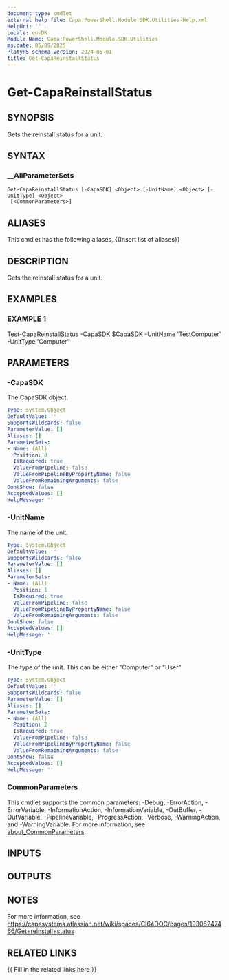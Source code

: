 ```yaml
---
document type: cmdlet
external help file: Capa.PowerShell.Module.SDK.Utilities-Help.xml
HelpUri: ''
Locale: en-DK
Module Name: Capa.PowerShell.Module.SDK.Utilities
ms.date: 05/09/2025
PlatyPS schema version: 2024-05-01
title: Get-CapaReinstallStatus
---
```


# Get-CapaReinstallStatus

## SYNOPSIS

Gets the reinstall status for a unit.

## SYNTAX

### __AllParameterSets

```
Get-CapaReinstallStatus [-CapaSDK] <Object> [-UnitName] <Object> [-UnitType] <Object>
 [<CommonParameters>]
```

## ALIASES

This cmdlet has the following aliases,
  {{Insert list of aliases}}

## DESCRIPTION

Gets the reinstall status for a unit.

## EXAMPLES

### EXAMPLE 1

Test-CapaReinstallStatus -CapaSDK $CapaSDK -UnitName 'TestComputer' -UnitType 'Computer'

## PARAMETERS

### -CapaSDK

The CapaSDK object.

```yaml
Type: System.Object
DefaultValue: ''
SupportsWildcards: false
ParameterValue: []
Aliases: []
ParameterSets:
- Name: (All)
  Position: 0
  IsRequired: true
  ValueFromPipeline: false
  ValueFromPipelineByPropertyName: false
  ValueFromRemainingArguments: false
DontShow: false
AcceptedValues: []
HelpMessage: ''
```

### -UnitName

The name of the unit.

```yaml
Type: System.Object
DefaultValue: ''
SupportsWildcards: false
ParameterValue: []
Aliases: []
ParameterSets:
- Name: (All)
  Position: 1
  IsRequired: true
  ValueFromPipeline: false
  ValueFromPipelineByPropertyName: false
  ValueFromRemainingArguments: false
DontShow: false
AcceptedValues: []
HelpMessage: ''
```

### -UnitType

The type of the unit.
This can be either "Computer" or "User"

```yaml
Type: System.Object
DefaultValue: ''
SupportsWildcards: false
ParameterValue: []
Aliases: []
ParameterSets:
- Name: (All)
  Position: 2
  IsRequired: true
  ValueFromPipeline: false
  ValueFromPipelineByPropertyName: false
  ValueFromRemainingArguments: false
DontShow: false
AcceptedValues: []
HelpMessage: ''
```

### CommonParameters

This cmdlet supports the common parameters: -Debug, -ErrorAction, -ErrorVariable,
-InformationAction, -InformationVariable, -OutBuffer, -OutVariable, -PipelineVariable,
-ProgressAction, -Verbose, -WarningAction, and -WarningVariable. For more information, see
[about_CommonParameters](https://go.microsoft.com/fwlink/?LinkID=113216).

## INPUTS

## OUTPUTS

## NOTES

For more information, see https://capasystems.atlassian.net/wiki/spaces/CI64DOC/pages/19306247466/Get+reinstall+status


## RELATED LINKS

{{ Fill in the related links here }}

